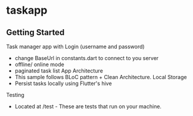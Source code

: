 # taskapp

## Getting Started

Task manager app with Login (username and password)

- change BaseUrl in constants.dart to connect to you server
- offline/ online mode
- paginated task list
  App Architecture
- This sample follows BLoC pattern + Clean Architecture.
  Local Storage
- Persist tasks locally using Flutter's hive

Testing

- Located at /test - These are tests that run on your machine. 


